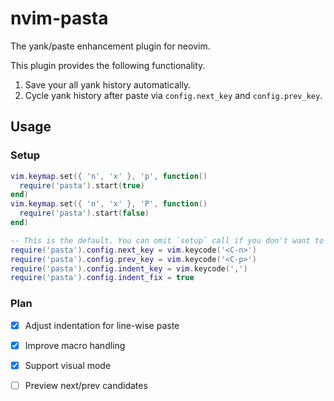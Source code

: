 # nvim-pasta

The yank/paste enhancement plugin for neovim.

This plugin provides the following functionality.

1. Save your all yank history automatically.
2. Cycle yank history after paste via `config.next_key` and `config.prev_key`.

## Usage

### Setup

```lua
vim.keymap.set({ 'n', 'x' }, 'p', function()
  require('pasta').start(true)
end)
vim.keymap.set({ 'n', 'x' }, 'P', function()
  require('pasta').start(false)
end)

-- This is the default. You can omit `setup` call if you don't want to change this. 
require('pasta').config.next_key = vim.keycode('<C-n>')
require('pasta').config.prev_key = vim.keycode('<C-p>')
require('pasta').config.indent_key = vim.keycode(',')
require('pasta').config.indent_fix = true
```

### Plan

- [x] Adjust indentation for line-wise paste
- [x] Improve macro handling
- [x] Support visual mode
- [ ] Preview next/prev candidates

